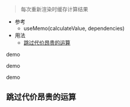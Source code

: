 >每次重新渲染时缓存计算结果

- 参考
	- useMemo(calculateValue, dependencies)
- 用法
	- [跳过代价昂贵的运算](#跳过代价昂贵的运算)





demo


demo





demo


























## 跳过代价昂贵的运算